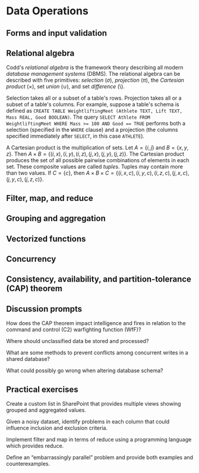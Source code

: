 # Data Operations

## Forms and input validation

## Relational algebra

Codd's *relational algebra* is the framework theory describing all modern *database management systems* (DBMS).
The relational algebra can be described with five primitives: *selection* ($\sigma$), *projection* ($\pi$), the *Cartesian product* ($\times$), set *union* ($\cup$), and set *difference* ($\setminus$).

Selection takes all or a subset of a table's rows.
Projection takes all or a subset of a table's columns.
For example, suppose a table's schema is defined as `CREATE TABLE WeightliftingMeet (Athlete TEXT, Lift TEXT, Mass REAL, Good BOOLEAN)`.
The query `SELECT Athlete FROM WeightliftingMeet WHERE Mass >= 100 AND Good == TRUE` performs both a selection (specified in the `WHERE` clause) and a projection (the columns specified immediately after `SELECT`, in this case `ATHLETE`).

A Cartesian product is the multiplication of sets.
Let $A = \left\{ i, j \right\}$ and $B = \left\{ x, y, z \right\}$.
Then $A \times B = \left\{
\left( i, x \right),
\left( i, y \right),
\left( i, z \right),
\left( j, x \right),
\left( j, y \right),
\left( j, z \right) \right\}$.
The Cartesian product produces the set of all possible pairwise combinations of elements in each set.
These composite values are called *tuples*.
Tuples may contain more than two values.
If $C = \left\{ c \right\}$, then $A \times B \times C = \left\{
\left( i, x , c\right),
\left( i, y , c \right),
\left( i, z , c\right),
\left( j, x , c \right),
\left( j, y , c \right),
\left( j, z , c \right) \right\}$.

## Filter, map, and reduce 

## Grouping and aggregation 

## Vectorized functions 

## Concurrency 

## Consistency, availability, and partition-tolerance (CAP) theorem 

## Discussion prompts

How does the CAP theorem impact intelligence and fires in relation to the command and control (C2) warfighting function (WfF)? 

Where should unclassified data be stored and processed? 

What are some methods to prevent conflicts among concurrent writes in a shared database? 

What could possibly go wrong when altering database schema? 

## Practical exercises

Create a custom list in SharePoint that provides multiple views showing grouped and aggregated values. 

Given a noisy dataset, identify problems in each column that could influence inclusion and exclusion criteria. 

Implement filter and map in terms of reduce using a programming language which provides reduce. 

Define an “embarrassingly parallel” problem and provide both examples and counterexamples. 

